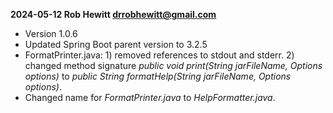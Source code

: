 **2024-05-12  Rob Hewitt  <drrobhewitt@gmail.com>**

  * Version 1.0.6
  * Updated Spring Boot parent version to 3.2.5
  * FormatPrinter.java: 1) removed references to stdout and stderr. 2) changed method signature *public void print(String jarFileName, Options options)* to *public String formatHelp(String jarFileName, Options options)*.
  * Changed name for *FormatPrinter.java* to *HelpFormatter.java*.